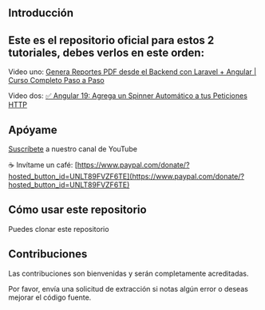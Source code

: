
## Introducción

## Este es el repositorio oficial para estos 2 tutoriales, debes verlos en este orden:

Video uno: [Genera Reportes PDF desde el Backend con Laravel + Angular | Curso Completo Paso a Paso](https://youtu.be/Pg8tO6Q-CjY?si=Lkv9LwveaL2HrWkm) 

Video dos: [✅ Angular 19: Agrega un Spinner Automático a tus Peticiones HTTP](https://youtu.be/0tE0TXgejEw?si=or_XQj0D6OV58euG) 

## Apóyame

[Suscríbete](https://www.youtube.com/@CesarSebastianDev?sub_confirmation=1) a nuestro canal de YouTube

☕ Invítame un café: [https://www.paypal.com/donate/?hosted_button_id=UNLT89FVZF6TE](https://www.paypal.com/donate/?hosted_button_id=UNLT89FVZF6TE)

## Cómo usar este repositorio
Puedes clonar este repositorio

## Contribuciones

Las contribuciones son bienvenidas y serán completamente acreditadas.

Por favor, envía una solicitud de extracción si notas algún error o deseas mejorar el código fuente.

